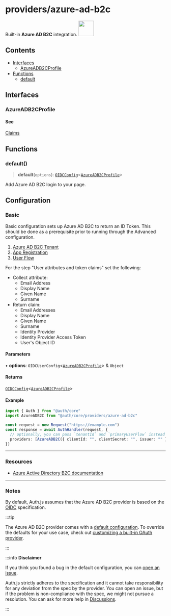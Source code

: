 # providers/azure-ad-b2c

<div style={{backgroundColor: "#0072c6", display: "flex", justifyContent: "space-between", color: "#fff", padding: 16}}>
<span>Built-in <b>Azure AD B2C</b> integration.</span>
<a href="https://learn.microsoft.com/en-us/azure/active-directory-b2c/tutorial-create-tenant">
  <img style={{display: "block"}} src="https://authjs.dev/img/providers/azure.svg" height="48" width="48"/>
</a>
</div>

## Contents

- [Interfaces](azure-ad-b2c.md#interfaces)
    - [AzureADB2CProfile](azure-ad-b2c.md#azureadb2cprofile)
- [Functions](azure-ad-b2c.md#functions)
    - [default](azure-ad-b2c.md#default)

## Interfaces

### AzureADB2CProfile

#### See

[Claims](https://learn.microsoft.com/en-us/azure/active-directory-b2c/tokens-overview#claims)

## Functions

### default()

> **default**(`options`): [`OIDCConfig`](../providers.md#oidcconfigprofile)\<[`AzureADB2CProfile`](azure-ad-b2c.md#azureadb2cprofile)\>

Add Azure AD B2C login to your page.

## Configuration

### Basic

Basic configuration sets up Azure AD B2C to return an ID Token. This should be done as a prerequisite prior to running through the Advanced configuration.

1. [Azure AD B2C Tenant](https://docs.microsoft.com/en-us/azure/active-directory-b2c/tutorial-create-tenant)
2. [App Registration](https://docs.microsoft.com/en-us/azure/active-directory-b2c/tutorial-register-applications)
3. [User Flow](https://docs.microsoft.com/en-us/azure/active-directory-b2c/tutorial-create-user-flows)

For the step "User attributes and token claims" set the following:

- Collect attribute:
  - Email Address
  - Display Name
  - Given Name
  - Surname
- Return claim:
  - Email Addresses
  - Display Name
  - Given Name
  - Surname
  - Identity Provider
  - Identity Provider Access Token
  - User's Object ID

#### Parameters

• **options**: `OIDCUserConfig`\<[`AzureADB2CProfile`](azure-ad-b2c.md#azureadb2cprofile)\> & `Object`

#### Returns

[`OIDCConfig`](../providers.md#oidcconfigprofile)\<[`AzureADB2CProfile`](azure-ad-b2c.md#azureadb2cprofile)\>

#### Example

```ts
import { Auth } from "@auth/core"
import AzureADB2C from "@auth/core/providers/azure-ad-b2c"

const request = new Request("https://example.com")
const response = await AuthHandler(request, {
  // optionally, you can pass `tenantId` and `primaryUserFlow` instead of `issuer`
  providers: [AzureADB2C({ clientId: "", clientSecret: "", issuer: "" })],
})
```

---

### Resources

- [Azure Active Directory B2C documentation](https://learn.microsoft.com/en-us/azure/active-directory-b2c)

---

### Notes

By default, Auth.js assumes that the Azure AD B2C provider is
based on the [OIDC](https://openid.net/specs/openid-connect-core-1_0.html) specification.

:::tip

The Azure AD B2C provider comes with a [default configuration](https://github.com/nextauthjs/next-auth/blob/main/packages/core/src/providers/azure-ad-b2c.ts).
To override the defaults for your use case, check out [customizing a built-in OAuth provider](https://authjs.dev/guides/providers/custom-provider#override-default-options).

:::

:::info **Disclaimer**

If you think you found a bug in the default configuration, you can [open an issue](https://authjs.dev/new/provider-issue).

Auth.js strictly adheres to the specification and it cannot take responsibility for any deviation from
the spec by the provider. You can open an issue, but if the problem is non-compliance with the spec,
we might not pursue a resolution. You can ask for more help in [Discussions](https://authjs.dev/new/github-discussions).

:::
